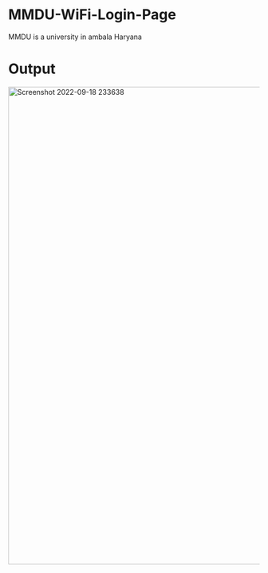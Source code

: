 # MMDU-WiFi-Login-Page
MMDU is a university in ambala Haryana
# Output

<img width="959" alt="Screenshot 2022-09-18 233638" src="https://user-images.githubusercontent.com/106225772/190922029-afa8a520-0fdf-4903-9a15-7dd4c58e3d87.png">
